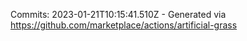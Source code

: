 Commits: 2023-01-21T10:15:41.510Z - Generated via https://github.com/marketplace/actions/artificial-grass
<br>

